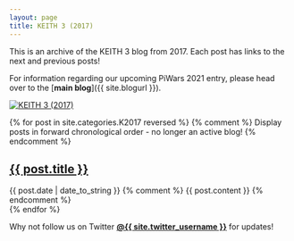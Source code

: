 ```yaml
---
layout: page
title: KEITH 3 (2017)
---
```


This is an archive of the KEITH 3 blog from 2017. Each post has links to the next and previous posts!

For information regarding our upcoming PiWars 2021 entry, please head over to the [<b>main blog</b>]({{ site.blogurl }}).

[![KEITH 3 (2017)](http://keiththerobot.uk/images/IMG_0903.JPG "KEITH 3 (2017)")](http://keiththerobot.uk/images/IMG_0903.JPG)

<div class="posts">
   {% for post in site.categories.K2017 reversed %} {% comment %} Display posts in forward chronological order - no longer an active blog! {% endcomment %}
     <div>
        <h2 class="post-title">
           <a href="{{ post.url }}">
              {{ post.title }}
           </a>
        </h2>
        <span class="post-date">{{ post.date | date_to_string }}</span>
        {% comment %} {{ post.content }} {% endcomment %}
      </div>
   {% endfor %}

<p>Why not follow us on Twitter <a href="http://www.twitter.com/{{ site.twitter_username }}"><b>@{{ site.twitter_username }}</b></a> for updates!</p>
</div>
